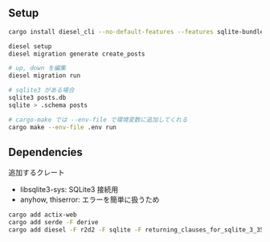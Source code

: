 ## Setup

```sh
cargo install diesel_cli --no-default-features --features sqlite-bundled

diesel setup
diesel migration generate create_posts

# up, down を編集
diesel migration run

# sqlite3 がある場合
sqlite3 posts.db
sqlite > .schema posts

# cargo-make では --env-file で環境変数に追加してくれる
cargo make --env-file .env run
```

## Dependencies

追加するクレート

- libsqlite3-sys: SQLite3 接続用
- anyhow, thiserror: エラーを簡単に扱うため

```sh
cargo add actix-web
cargo add serde -F derive
cargo add diesel -F r2d2 -F sqlite -F returning_clauses_for_sqlite_3_35
```
